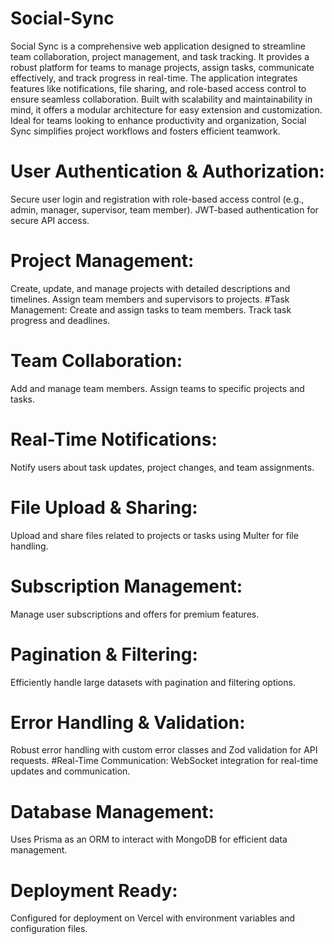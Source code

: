 # Social-Sync
Social Sync is a comprehensive web application designed to streamline team collaboration, project management, and task tracking. It provides a robust platform for teams to manage projects, assign tasks, communicate effectively, and track progress in real-time. The application integrates features like notifications, file sharing, and role-based access control to ensure seamless collaboration. Built with scalability and maintainability in mind, it offers a modular architecture for easy extension and customization. Ideal for teams looking to enhance productivity and organization, Social Sync simplifies project workflows and fosters efficient teamwork.

# User Authentication & Authorization:
Secure user login and registration with role-based access control (e.g., admin, manager, supervisor, team member).
JWT-based authentication for secure API access.
# Project Management:
Create, update, and manage projects with detailed descriptions and timelines.
Assign team members and supervisors to projects.
#Task Management:
Create and assign tasks to team members.
Track task progress and deadlines.
# Team Collaboration:
Add and manage team members.
Assign teams to specific projects and tasks.
# Real-Time Notifications:
Notify users about task updates, project changes, and team assignments.
# File Upload & Sharing:
Upload and share files related to projects or tasks using Multer for file handling.
# Subscription Management:
Manage user subscriptions and offers for premium features.
# Pagination & Filtering:
Efficiently handle large datasets with pagination and filtering options.
# Error Handling & Validation:
Robust error handling with custom error classes and Zod validation for API requests.
#Real-Time Communication:
WebSocket integration for real-time updates and communication.
# Database Management:
Uses Prisma as an ORM to interact with MongoDB for efficient data management.
# Deployment Ready:
Configured for deployment on Vercel with environment variables and configuration files.
